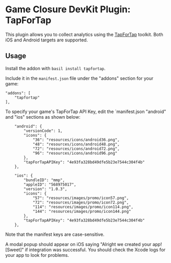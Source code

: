 # Game Closure DevKit Plugin: TapForTap

This plugin allows you to collect analytics using the [TapForTap](https://tapfortap.com/) toolkit.  Both iOS and Android targets are supported.

## Usage

Install the addon with `basil install tapfortap`.

Include it in the `manifest.json` file under the "addons" section for your game:

~~~
"addons": [
	"tapfortap"
],
~~~

To specify your game's TapForTap API Key, edit the `manifest.json "android" and "ios" sections as shown below:

~~~
	"android": {
		"versionCode": 1,
		"icons": {
			"36": "resources/icons/android36.png",
			"48": "resources/icons/android48.png",
			"72": "resources/icons/android72.png",
			"96": "resources/icons/android96.png"
		},
		"tapForTapAPIKey": "4e93fa328bd49dfe5b23e7544c304f4b"
	},
~~~

~~~
	"ios": {
		"bundleID": "mmp",
		"appleID": "568975017",
		"version": "1.0.3",
		"icons": {
			"57": "resources/images/promo/icon57.png",
			"72": "resources/images/promo/icon72.png",
			"114": "resources/images/promo/icon114.png",
			"144": "resources/images/promo/icon144.png"
		},
		"tapForTapAPIKey": "4e93fa328bd49dfe5b23e7544c304f4b"
	},
~~~

Note that the manifest keys are case-sensitive.

A modal popup should appear on iOS saying "Alright we created your app! [Sweet]" if integration was successful.  You should check the Xcode logs for your app to look for problems.
